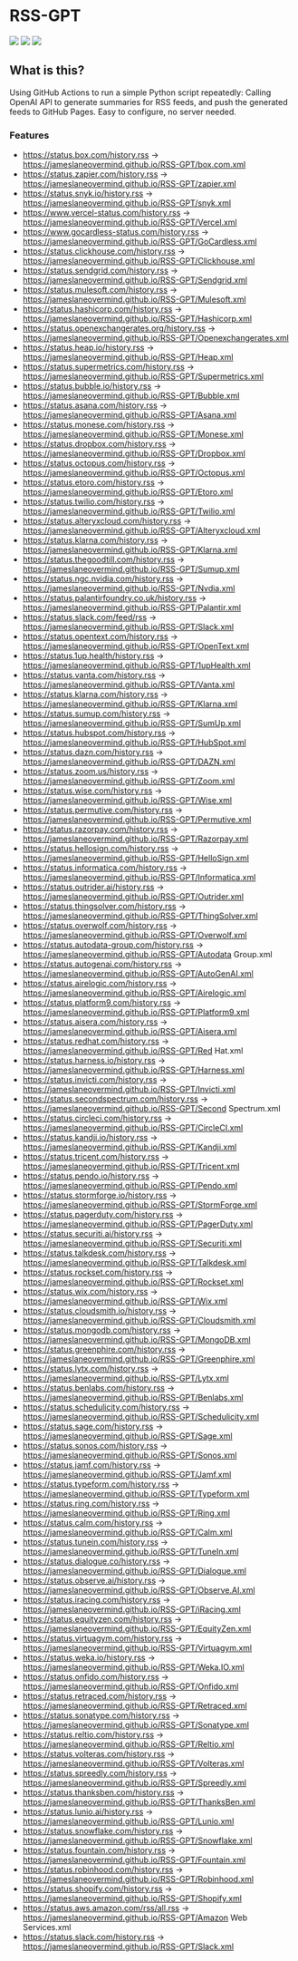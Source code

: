 # RSS-GPT

[![](https://img.shields.io/github/last-commit/yinan-c/RSS-GPT/dev?label=updated)](https://github.com/yinan-c/RSS-GPT/tree/dev)
[![](https://img.shields.io/github/last-commit/yinan-c/RSS-GPT/main?label=feeds%20refreshed)](https://yinan-c.github.io/RSS-GPT/)
[![](https://img.shields.io/github/license/yinan-c/RSS-GPT)](https://github.com/yinan-c/RSS-GPT/blob/master/LICENSE)

## What is this?

Using GitHub Actions to run a simple Python script repeatedly: Calling OpenAI API to generate summaries for RSS feeds, and push the generated feeds to GitHub Pages. Easy to configure, no server needed.

### Features

- https://status.box.com/history.rss -> https://jameslaneovermind.github.io/RSS-GPT/box.com.xml
- https://status.zapier.com/history.rss -> https://jameslaneovermind.github.io/RSS-GPT/zapier.xml
- https://status.snyk.io/history.rss -> https://jameslaneovermind.github.io/RSS-GPT/snyk.xml
- https://www.vercel-status.com/history.rss -> https://jameslaneovermind.github.io/RSS-GPT/Vercel.xml
- https://www.gocardless-status.com/history.rss -> https://jameslaneovermind.github.io/RSS-GPT/GoCardless.xml
- https://status.clickhouse.com/history.rss -> https://jameslaneovermind.github.io/RSS-GPT/Clickhouse.xml
- https://status.sendgrid.com/history.rss -> https://jameslaneovermind.github.io/RSS-GPT/Sendgrid.xml
- https://status.mulesoft.com/history.rss -> https://jameslaneovermind.github.io/RSS-GPT/Mulesoft.xml
- https://status.hashicorp.com/history.rss -> https://jameslaneovermind.github.io/RSS-GPT/Hashicorp.xml
- https://status.openexchangerates.org/history.rss -> https://jameslaneovermind.github.io/RSS-GPT/Openexchangerates.xml
- https://status.heap.io/history.rss -> https://jameslaneovermind.github.io/RSS-GPT/Heap.xml
- https://status.supermetrics.com/history.rss -> https://jameslaneovermind.github.io/RSS-GPT/Supermetrics.xml
- https://status.bubble.io/history.rss -> https://jameslaneovermind.github.io/RSS-GPT/Bubble.xml
- https://status.asana.com/history.rss -> https://jameslaneovermind.github.io/RSS-GPT/Asana.xml
- https://status.monese.com/history.rss -> https://jameslaneovermind.github.io/RSS-GPT/Monese.xml
- https://status.dropbox.com/history.rss -> https://jameslaneovermind.github.io/RSS-GPT/Dropbox.xml
- https://status.octopus.com/history.rss -> https://jameslaneovermind.github.io/RSS-GPT/Octopus.xml
- https://status.etoro.com/history.rss -> https://jameslaneovermind.github.io/RSS-GPT/Etoro.xml
- https://status.twilio.com/history.rss -> https://jameslaneovermind.github.io/RSS-GPT/Twilio.xml
- https://status.alteryxcloud.com/history.rss -> https://jameslaneovermind.github.io/RSS-GPT/Alteryxcloud.xml
- https://status.klarna.com/history.rss -> https://jameslaneovermind.github.io/RSS-GPT/Klarna.xml
- https://status.thegoodtill.com/history.rss -> https://jameslaneovermind.github.io/RSS-GPT/Sumup.xml
- https://status.ngc.nvidia.com/history.rss -> https://jameslaneovermind.github.io/RSS-GPT/Nvdia.xml
- https://status.palantirfoundry.co.uk/history.rss -> https://jameslaneovermind.github.io/RSS-GPT/Palantir.xml
- https://status.slack.com/feed/rss -> https://jameslaneovermind.github.io/RSS-GPT/Slack.xml
- https://status.opentext.com/history.rss -> https://jameslaneovermind.github.io/RSS-GPT/OpenText.xml
- https://status.1up.health/history.rss -> https://jameslaneovermind.github.io/RSS-GPT/1upHealth.xml
- https://status.vanta.com/history.rss -> https://jameslaneovermind.github.io/RSS-GPT/Vanta.xml
- https://status.klarna.com/history.rss -> https://jameslaneovermind.github.io/RSS-GPT/Klarna.xml
- https://status.sumup.com/history.rss -> https://jameslaneovermind.github.io/RSS-GPT/SumUp.xml
- https://status.hubspot.com/history.rss -> https://jameslaneovermind.github.io/RSS-GPT/HubSpot.xml
- https://status.dazn.com/history.rss -> https://jameslaneovermind.github.io/RSS-GPT/DAZN.xml
- https://status.zoom.us/history.rss -> https://jameslaneovermind.github.io/RSS-GPT/Zoom.xml
- https://status.wise.com/history.rss -> https://jameslaneovermind.github.io/RSS-GPT/Wise.xml
- https://status.permutive.com/history.rss -> https://jameslaneovermind.github.io/RSS-GPT/Permutive.xml
- https://status.razorpay.com/history.rss -> https://jameslaneovermind.github.io/RSS-GPT/Razorpay.xml
- https://status.hellosign.com/history.rss -> https://jameslaneovermind.github.io/RSS-GPT/HelloSign.xml
- https://status.informatica.com/history.rss -> https://jameslaneovermind.github.io/RSS-GPT/Informatica.xml
- https://status.outrider.ai/history.rss -> https://jameslaneovermind.github.io/RSS-GPT/Outrider.xml
- https://status.thingsolver.com/history.rss -> https://jameslaneovermind.github.io/RSS-GPT/ThingSolver.xml
- https://status.overwolf.com/history.rss -> https://jameslaneovermind.github.io/RSS-GPT/Overwolf.xml
- https://status.autodata-group.com/history.rss -> https://jameslaneovermind.github.io/RSS-GPT/Autodata Group.xml
- https://status.autogenai.com/history.rss -> https://jameslaneovermind.github.io/RSS-GPT/AutoGenAI.xml
- https://status.airelogic.com/history.rss -> https://jameslaneovermind.github.io/RSS-GPT/Airelogic.xml
- https://status.platform9.com/history.rss -> https://jameslaneovermind.github.io/RSS-GPT/Platform9.xml
- https://status.aisera.com/history.rss -> https://jameslaneovermind.github.io/RSS-GPT/Aisera.xml
- https://status.redhat.com/history.rss -> https://jameslaneovermind.github.io/RSS-GPT/Red Hat.xml
- https://status.harness.io/history.rss -> https://jameslaneovermind.github.io/RSS-GPT/Harness.xml
- https://status.invicti.com/history.rss -> https://jameslaneovermind.github.io/RSS-GPT/Invicti.xml
- https://status.secondspectrum.com/history.rss -> https://jameslaneovermind.github.io/RSS-GPT/Second Spectrum.xml
- https://status.circleci.com/history.rss -> https://jameslaneovermind.github.io/RSS-GPT/CircleCI.xml
- https://status.kandji.io/history.rss -> https://jameslaneovermind.github.io/RSS-GPT/Kandji.xml
- https://status.tricent.com/history.rss -> https://jameslaneovermind.github.io/RSS-GPT/Tricent.xml
- https://status.pendo.io/history.rss -> https://jameslaneovermind.github.io/RSS-GPT/Pendo.xml
- https://status.stormforge.io/history.rss -> https://jameslaneovermind.github.io/RSS-GPT/StormForge.xml
- https://status.pagerduty.com/history.rss -> https://jameslaneovermind.github.io/RSS-GPT/PagerDuty.xml
- https://status.securiti.ai/history.rss -> https://jameslaneovermind.github.io/RSS-GPT/Securiti.xml
- https://status.talkdesk.com/history.rss -> https://jameslaneovermind.github.io/RSS-GPT/Talkdesk.xml
- https://status.rockset.com/history.rss -> https://jameslaneovermind.github.io/RSS-GPT/Rockset.xml
- https://status.wix.com/history.rss -> https://jameslaneovermind.github.io/RSS-GPT/Wix.xml
- https://status.cloudsmith.io/history.rss -> https://jameslaneovermind.github.io/RSS-GPT/Cloudsmith.xml
- https://status.mongodb.com/history.rss -> https://jameslaneovermind.github.io/RSS-GPT/MongoDB.xml
- https://status.greenphire.com/history.rss -> https://jameslaneovermind.github.io/RSS-GPT/Greenphire.xml
- https://status.lytx.com/history.rss -> https://jameslaneovermind.github.io/RSS-GPT/Lytx.xml
- https://status.benlabs.com/history.rss -> https://jameslaneovermind.github.io/RSS-GPT/Benlabs.xml
- https://status.schedulicity.com/history.rss -> https://jameslaneovermind.github.io/RSS-GPT/Schedulicity.xml
- https://status.sage.com/history.rss -> https://jameslaneovermind.github.io/RSS-GPT/Sage.xml
- https://status.sonos.com/history.rss -> https://jameslaneovermind.github.io/RSS-GPT/Sonos.xml
- https://status.jamf.com/history.rss -> https://jameslaneovermind.github.io/RSS-GPT/Jamf.xml
- https://status.typeform.com/history.rss -> https://jameslaneovermind.github.io/RSS-GPT/Typeform.xml
- https://status.ring.com/history.rss -> https://jameslaneovermind.github.io/RSS-GPT/Ring.xml
- https://status.calm.com/history.rss -> https://jameslaneovermind.github.io/RSS-GPT/Calm.xml
- https://status.tunein.com/history.rss -> https://jameslaneovermind.github.io/RSS-GPT/TuneIn.xml
- https://status.dialogue.co/history.rss -> https://jameslaneovermind.github.io/RSS-GPT/Dialogue.xml
- https://status.observe.ai/history.rss -> https://jameslaneovermind.github.io/RSS-GPT/Observe.AI.xml
- https://status.iracing.com/history.rss -> https://jameslaneovermind.github.io/RSS-GPT/iRacing.xml
- https://status.equityzen.com/history.rss -> https://jameslaneovermind.github.io/RSS-GPT/EquityZen.xml
- https://status.virtuagym.com/history.rss -> https://jameslaneovermind.github.io/RSS-GPT/Virtuagym.xml
- https://status.weka.io/history.rss -> https://jameslaneovermind.github.io/RSS-GPT/Weka.IO.xml
- https://status.onfido.com/history.rss -> https://jameslaneovermind.github.io/RSS-GPT/Onfido.xml
- https://status.retraced.com/history.rss -> https://jameslaneovermind.github.io/RSS-GPT/Retraced.xml
- https://status.sonatype.com/history.rss -> https://jameslaneovermind.github.io/RSS-GPT/Sonatype.xml
- https://status.reltio.com/history.rss -> https://jameslaneovermind.github.io/RSS-GPT/Reltio.xml
- https://status.volteras.com/history.rss -> https://jameslaneovermind.github.io/RSS-GPT/Volteras.xml
- https://status.spreedly.com/history.rss -> https://jameslaneovermind.github.io/RSS-GPT/Spreedly.xml
- https://status.thanksben.com/history.rss -> https://jameslaneovermind.github.io/RSS-GPT/ThanksBen.xml
- https://status.lunio.ai/history.rss -> https://jameslaneovermind.github.io/RSS-GPT/Lunio.xml
- https://status.snowflake.com/history.rss -> https://jameslaneovermind.github.io/RSS-GPT/Snowflake.xml
- https://status.fountain.com/history.rss -> https://jameslaneovermind.github.io/RSS-GPT/Fountain.xml
- https://status.robinhood.com/history.rss -> https://jameslaneovermind.github.io/RSS-GPT/Robinhood.xml
- https://status.shopify.com/history.rss -> https://jameslaneovermind.github.io/RSS-GPT/Shopify.xml
- https://status.aws.amazon.com/rss/all.rss -> https://jameslaneovermind.github.io/RSS-GPT/Amazon Web Services.xml
- https://status.slack.com/history.rss -> https://jameslaneovermind.github.io/RSS-GPT/Slack.xml
